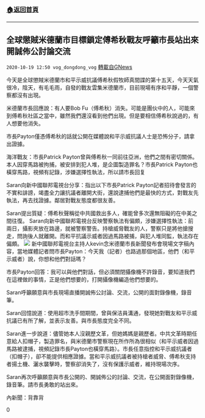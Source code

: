 ###  [:house:返回首頁](https://github.com/ourhimalayas/txt)
---

## 全球懲賊米德蘭市目標鎖定傅希秋戰友呼籲市長站出來開誠佈公討論交流
`2020-10-19 12:50 vog_dongdong_vog` [轉載自GNews](https://gnews.org/zh-hant/434443/)

今天是全球懲賊米德蘭市和平示威抗議傅希秋假牧師真間諜的第十五天，今天天氣很冷，陰天，有毛毛雨，自發的戰友雲集米德蘭市，目前現場有序和平靜，一個警察都沒有出現。

米德蘭市長回應說：有人要Bob Fu（傅希秋）消失。可能是團伙中的人，可能來到傅希秋社區之當中，雖然我們還沒看到他們出現。但是要相信傅希秋說過的，有人想要他消失。

市長Payton僅憑傅希秋的話就公開在媒體說和平示威抗議人士是恐怖分子，請拿出證據。

海洋戰友：市長Patrick Payton曾與傅希秋一同前往亞洲，他們之間有密切關係。本人因穿馬路被拘捕，被安排到犯人堆，是企圖製造罪名？市長Patrick Payton也橫穿馬路，視頻有記錄，涉嫌選擇性執法，所以請市長回复

Saran向新中國聯邦電視台分享：指出以下市長Patrick Payton記者招待會發言的不實和誹謗，竭盡全力讓抗議者離開大街，還說逮捕他們是最快的方式，對戰友先執法，再去找證據。鄰居對戰友態度都很友善。

Saran提出質疑：傅希秋聲稱從中共國救出多人，確能曾多次還無阻礙的在中美之間往復。 Saran向新中國聯邦電視台反映警察執法有偏頗，涉嫌選擇性執法：前兩日，攝影夾放在路邊，就被警察警告。持槍威脅戰友的人，警察只是將他搶搜走，問詢後人就離開。而和平抗議示威者因過馬路被捕，與犯人堆同監，執法存在偏頗。
![]()![](https://gnews-media-offload.s3.amazonaws.com/wp-content/uploads/2020/10/19123427/image-113.png)
新中國聯邦電視台主持人kevin念米德蘭市長新聞發布會現場文字稿內容，當地媒體記者問市長Payton：今天我（記者）也路過那個地區，他們（和平示威者）說，你想和他們對話嗎？

市長Payton回答：我可以與他們對話，但必須關閉攝像機不許錄音，要知道我們在這裡做的事情，正是他們想要的，打開攝像機編造他們想要的。

Saran呼籲願意與市長現場直播開誠佈公討論、交流，公開的面對錄像機，錄音筆。

Saran回憶說道：使用超市洗手間期間，曾與保洁員溝通，發現她對戰友和平示威抗議已有所了解，並表示友善。與市長態度完全不同。

Saran進一步說道：儘管她本人沒親歷文革，但她媽媽是親歷者。中共文革時期任意給人扣帽子，製造罪名，與米德蘭市警察現在所作所為很相似（和平示威者因過馬路被逮捕，視頻記錄市長Payton也橫穿馬路）。市長任意指控和平示威抗議者（扣帽子），卻不能提供相應證據。當和平示威抗議者被持槍者威脅、傅希秋支持者揚土機、灑水襲擊時，警察卻消失了，沒有保護示威者，維持現場次序。

Saran再次呼籲願意與市長公開的、開誠佈公的討論、交流，在公開面對錄像機，錄音筆。請市長勇敢的站出來。

內新聞：背靠背

0
